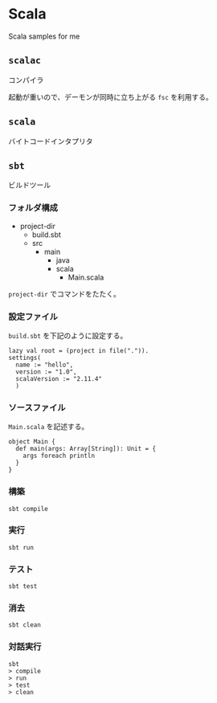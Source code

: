 Scala
======

Scala samples for me

## `scalac`

コンパイラ

起動が重いので、デーモンが同時に立ち上がる `fsc` を利用する。

## `scala`

バイトコードインタプリタ

## `sbt`

ビルドツール

### フォルダ構成

* project-dir
  * build.sbt
  * src
    * main
      * java
      * scala
        * Main.scala

`project-dir` でコマンドをたたく。

### 設定ファイル
`build.sbt` を下記のように設定する。
~~~
lazy val root = (project in file(".")).
settings(
  name := "hello",
  version := "1.0",
  scalaVersion := "2.11.4"
  )
~~~

### ソースファイル
`Main.scala` を記述する。
~~~
object Main {
  def main(args: Array[String]): Unit = {
    args foreach println
  }
}
~~~

### 構築
~~~
sbt compile
~~~

### 実行
~~~
sbt run
~~~

### テスト
~~~
sbt test
~~~

### 消去
~~~
sbt clean
~~~

### 対話実行
~~~
sbt
> compile
> run
> test
> clean
~~~

